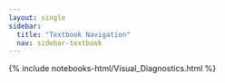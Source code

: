 ```yaml
---
layout: single
sidebar:
  title: "Textbook Navigation"
  nav: sidebar-textbook
---
```


{% include notebooks-html/Visual_Diagnostics.html %}
